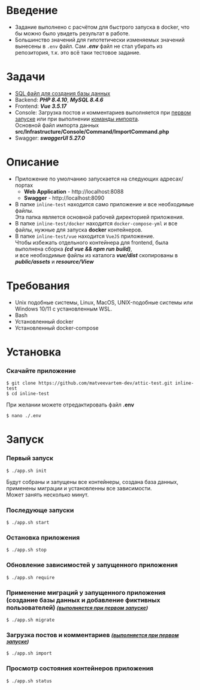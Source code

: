 # Введение  
- Задание выполнено с расчётом для быстрого запуска в docker, что бы можно было увидеть результат в работе.  
- Большинство значений для гипотетически изменяемых значений вынесены в ``.env`` файл. Сам ***.env*** файл не стал убирать из репозитория, т.к. это всё таки тестовое задание.  

# Задачи

- [SQL файл для создания базы данных](sql_database_create_tables.sql)  
- Backend: ***PHP 8.4.10***, ***MySQL 8.4.6***  
- Frontend: ***Vue 3.5.17***  
- Console: Загрузка постов и комментариев выполняется при [первом запуске](#title1) или при выполнении [команды импорта](#title6).  
  Основной файл импорта данных ****src/Infrastructure/Console/Command/ImportCommand.php****
- Swagger: ***swaggerUI 5.27.0***

# Описание

- Приложение по умолчанию запускается на следующих адресах/портах  
  - **Web Application** - http://localhost:8088
  - **Swagger** - http://localhost:8090
- В папке ``inline-test`` находится само приложение и все необходимые файлы.  
Эта папка является основной рабочей директорией приложения.
- В папке ``inline-test/docker`` находится ``docker-compose-yml`` и все файлы, нужные для запуска **docker** контейнеров.
- В папке ``inline-test/vue`` находится ``VueJS`` приложение.  
  Чтобы избежать отдельного контейнера для frontend, была выполнена сборка ***(cd vue && npm run build)***,  
  и все необходимые файлы из каталога ***vue/dist*** скопированы в ***public/assets*** и ***resource/View***

# Требования
- Unix подобные системы, Linux, MacOS, UNIX-подобные системы или Windows 10/11 с установленным WSL.  
- Bash
- Установленный docker
- Установленный docker-compose

# Установка

### Скачайте приложение
```
$ git clone https://github.com/matveevartem-dev/attic-test.git inline-test
$ cd inline-test
```
При желании можете отредактировать файл **.env**
```
$ nano ./.env
```

# Запуск

### <a id="title1">Первый запуск</a>
  ```
  $ ./app.sh init
  ```

Будут собраны и запущены все контейнеры, создана база данных, применены миграции и установленны все зависимости.  
Может занять несколько минут.

### <a id="title2">Последующе запуски</a>
  ```
  $ ./app.sh start
  ```
### <a id="title3">Остановка приложения</a>
  ```
  $ ./app.sh stop
  ```
### <a id="title4">Обновление зависимостей у запущенного приложения</a>
  ```
  $ ./app.sh require
  ```
### <a id="title5">Применение миграций у запущенного приложения (создание базы данных и добавление фиктивных пользователей) <small>***([выполняется при первом запуске](#title1))***</small></a>
  ```
  $ ./app.sh migrate
  ```
### <a id="title6">Загрузка постов и комментариев <small>***([выполняется при первом запуске](#title1))***</small></a>
  ```
  $ ./app.sh import
  ```

### <a id="title7">Просмотр состояния контейнеров приложения</a>
  ```
  $ ./app.sh status
  ```
